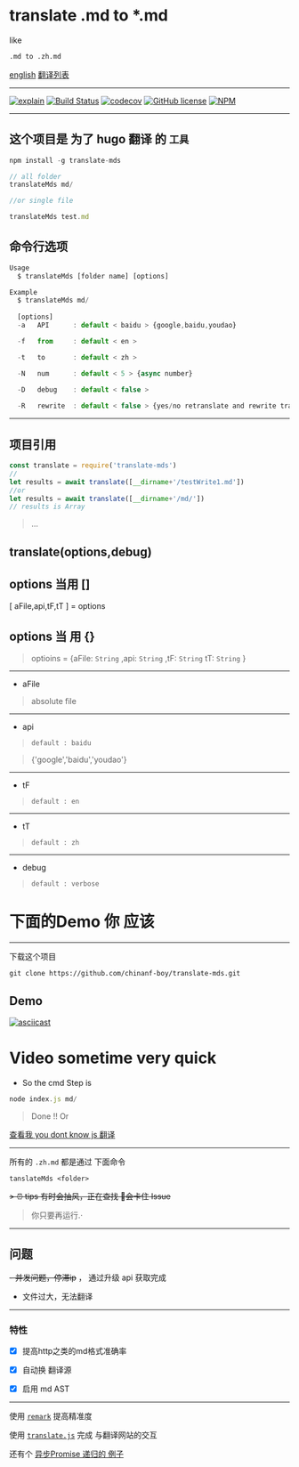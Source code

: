 # translate .md to *.md 

like

``` bash
.md to .zh.md
```

[english](./README.en.md)
[翻译列表](https://github.com/chinanf-boy/translate-list)

---

[![explain](http://llever.com/explain.svg)](https://github.com/chinanf-boy/explain-translateMds)
[![Build Status](https://travis-ci.org/chinanf-boy/translate-mds.svg?branch=master)](https://travis-ci.org/chinanf-boy/translate-mds)
[![codecov](https://codecov.io/gh/chinanf-boy/translate-mds/branch/master/graph/badge.svg)](https://codecov.io/gh/chinanf-boy/translate-mds)
[![GitHub license](https://img.shields.io/github/license/chinanf-boy/translate-mds.svg)](https://github.com/chinanf-boy/translate-mds/blob/master/License)
[![NPM](https://nodei.co/npm/translate-mds.png)](https://nodei.co/npm/translate-mds/)

---

## 这个项目是 为了 hugo 翻译 的 `工具`

``` js
npm install -g translate-mds
```

``` js
// all folder
translateMds md/

//or single file

translateMds test.md
```

## 命令行选项

``` js
Usage
  $ translateMds [folder name] [options]

Example
  $ translateMds md/ 
  
  [options]
  -a   API      : default < baidu > {google,baidu,youdao}

  -f   from     : default < en >

  -t   to       : default < zh >

  -N   num      : default < 5 > {async number}

  -D   debug    : default < false >
  
  -R   rewrite  : default < false > {yes/no retranslate and rewrite translate file}

```
---

## 项目引用

``` js
const translate = require('translate-mds')
//
let results = await translate([__dirname+'/testWrite1.md'])
//or
let results = await translate([__dirname+'/md/'])
// results is Array


```

> ...

## translate(options,debug)

## options 当用 []

[ aFile,api,tF,tT ] = options
## options 当 用 {}

> optioins = {aFile: `String` ,api: `String` ,tF: `String` tT: `String` }

---

- aFile 

> absolute file

---

- api

>``default : baidu``

>{'google','baidu','youdao'}

---

- tF

>``default : en``

---

- tT

>``default : zh``

---

- debug

> ``default : verbose``
# 下面的Demo 你 应该 

---

下载这个项目

```
git clone https://github.com/chinanf-boy/translate-mds.git
```

## Demo

[![asciicast](https://asciinema.org/a/aPDJ0Vdt3awZs8NJV8DtYH0ww.png)](https://asciinema.org/a/aPDJ0Vdt3awZs8NJV8DtYH0ww)

# Video sometime very quick

- So the cmd Step is 

``` js
node index.js md/
```

> Done !! Or

[查看我 you dont know js 翻译](https://github.com/chinanf-boy/You-Dont-Know-Js)

---

所有的 ``.zh.md`` 都是通过 下面命令

```
tanslateMds <folder>
```

~~> ⏰ tips 有时会抽风，正在查找 会卡住 Issue~~

>你只要再运行.·

---

## 问题

~~- 并发问题，停滞ip~~ ， 通过升级 api 获取完成

- 文件过大，无法翻译

---

### 特性

- [x] 提高http之类的md格式准确率

- [x] 自动换 翻译源

- [x] 启用 md AST

---

使用 [``remark``](https://github.com/wooorm/remark) 提高精准度

使用 [``translate.js``](https://github.com/Selection-Translator/translation.js) 完成 与翻译网站的交互

还有个 [异步Promise 递归的 例子](https://github.com/chinanf-boy/translate-mds/blob/master/src/setObjectKey.js#L78)

